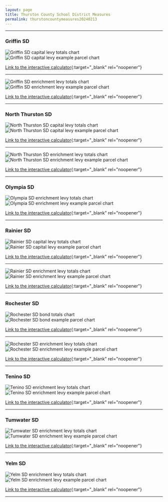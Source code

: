 ```yaml
---
layout: page
title: Thurston County School District Measures
permalink: thurstoncountymeasures20240213
---
```


___

### Griffin SD

![Griffin SD capital levy totals chart](pagesManual/LeviesReport/20240213/GriffinCapital.png "Griffin SD capital levy totals chart")
![Griffin SD capital levy example parcel chart](pagesManual/LeviesReport/20240213/GriffinCapitalParcel.png "Griffin SD capital  example parcel chart")

[Link to the interactive calculator](calculator_griffin_capital_20240213_enhanced){:target="_blank" rel="noopener"}

___


![Griffin SD enrichment levy totals chart](pagesManual/LeviesReport/20240213/GriffinEnrichment.png "Griffin SD enrichment levy totals chart")
![Griffin SD enrichment levy example parcel chart](pagesManual/LeviesReport/20240213/GriffinEnrichmentParcel.png "Griffin SD enrichment  example parcel chart")

[Link to the interactive calculator](calculator_griffin_enrichment_20240213_enhanced){:target="_blank" rel="noopener"}

___

### North Thurston SD

![North Thurston SD capital levy totals chart](pagesManual/LeviesReport/20240213/NorthThurstonCapital.png "North Thurston SD capital levy totals chart")
![North Thurston SD capital levy example parcel chart](pagesManual/LeviesReport/20240213/NorthThurstonCapitalParcel.png "North Thurston SD capital  example parcel chart")

[Link to the interactive calculator](calculator_north_thurston_capital_20240213_enhanced){:target="_blank" rel="noopener"}

___


![North Thurston SD enrichment levy totals chart](pagesManual/LeviesReport/20240213/NorthThurstonEnrichment.png "North Thurston SD enrichment levy totals chart")
![North Thurston SD enrichment levy example parcel chart](pagesManual/LeviesReport/20240213/NorthThurstonEnrichmentParcel.png "North Thurston SD enrichment  example parcel chart")

[Link to the interactive calculator](calculator_north_thurston_enrichment_20240213_enhanced){:target="_blank" rel="noopener"}

___

### Olympia SD

![Olympia SD enrichment levy totals chart](pagesManual/LeviesReport/20240213/OlympiaEnrichment.png "Olympia SD enrichment levy totals chart")
![Olympia SD enrichment levy example parcel chart](pagesManual/LeviesReport/20240213/OlympiaEnrichmentParcel.png "Olympia SD enrichment  example parcel chart")

[Link to the interactive calculator](calculator_olympia_enrichment_20240213_enhanced){:target="_blank" rel="noopener"}

___

### Rainier SD

![Rainier SD capital levy totals chart](pagesManual/LeviesReport/20240213/RainierCapital.png "Rainier SD capital levy totals chart")
![Rainier SD capital levy example parcel chart](pagesManual/LeviesReport/20240213/RainierCapitalParcel.png "Rainier SD capital  example parcel chart")

[Link to the interactive calculator](calculator_rainier_capital_20240213_enhanced){:target="_blank" rel="noopener"}

___


![Rainier SD enrichment levy totals chart](pagesManual/LeviesReport/20240213/RainierEnrichment.png "Rainier SD enrichment levy totals chart")
![Rainier SD enrichment levy example parcel chart](pagesManual/LeviesReport/20240213/RainierEnrichmentParcel.png "Rainier SD enrichment  example parcel chart")

[Link to the interactive calculator](calculator_rainier_enrichment_20240213_enhanced){:target="_blank" rel="noopener"}

___

### Rochester SD

![Rochester SD bond totals chart](pagesManual/LeviesReport/20240213/Rochester.png "Rochester SD bond totals chart")
![Rochester SD bond example parcel chart](pagesManual/LeviesReport/20240213/RochesterParcel.png "Rochester SD bond example parcel chart")

[Link to the interactive calculator](calculator_rochester_20240213_enhanced){:target="_blank" rel="noopener"}

___


![Rochester SD enrichment levy totals chart](pagesManual/LeviesReport/20240213/RochesterEnrichment.png "Rochester SD enrichment levy totals chart")
![Rochester SD enrichment levy example parcel chart](pagesManual/LeviesReport/20240213/RochesterEnrichmentParcel.png "Rochester SD enrichment  example parcel chart")

[Link to the interactive calculator](calculator_rochester_enrichment_20240213_enhanced){:target="_blank" rel="noopener"}

___

### Tenino SD

![Tenino SD enrichment levy totals chart](pagesManual/LeviesReport/20240213/TeninoEnrichment.png "Tenino SD enrichment levy totals chart")
![Tenino SD enrichment levy example parcel chart](pagesManual/LeviesReport/20240213/TeninoEnrichmentParcel.png "Tenino SD enrichment  example parcel chart")

[Link to the interactive calculator](calculator_tenino_enrichment_20240213_enhanced){:target="_blank" rel="noopener"}

___

### Tumwater SD

![Tumwater SD enrichment levy totals chart](pagesManual/LeviesReport/20240213/TumwaterEnrichment.png "Tumwater SD enrichment levy totals chart")
![Tumwater SD enrichment levy example parcel chart](pagesManual/LeviesReport/20240213/TumwaterEnrichmentParcel.png "Tumwater SD enrichment  example parcel chart")

[Link to the interactive calculator](calculator_tumwater_enrichment_20240213_enhanced){:target="_blank" rel="noopener"}

___

### Yelm SD

![Yelm SD enrichment levy totals chart](pagesManual/LeviesReport/20240213/YelmEnrichment.png "Yelm SD enrichment levy totals chart")
![Yelm SD enrichment levy example parcel chart](pagesManual/LeviesReport/20240213/YelmEnrichmentParcel.png "Yelm SD enrichment  example parcel chart")

[Link to the interactive calculator](calculator_yelm_enrichment_20240213_enhanced){:target="_blank" rel="noopener"}

___

